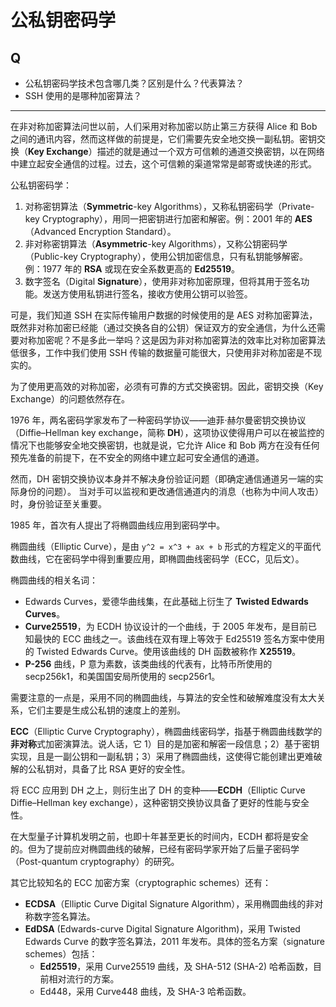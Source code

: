 # 公私钥密码学

## Q

- 公私钥密码学技术包含哪几类？区别是什么？代表算法？
- SSH 使用的是哪种加密算法？

---

在非对称加密算法问世以前，人们采用对称加密以防止第三方获得 Alice 和 Bob 之间的通讯内容，然而这样做的前提是，它们需要先安全地交换一副私钥。密钥交换（**Key Exchange**）描述的就是通过一个双方可信赖的通道交换密钥，以在网络中建立起安全通信的过程。过去，这个可信赖的渠道常常是邮寄或快递的形式。

公私钥密码学：

1. 对称密钥算法（**Symmetric**-key Algorithms），又称私钥密码学（Private-key Cryptography），用同一把密钥进行加密和解密。例：2001 年的 **AES**（Advanced Encryption Standard）。
2. 非对称密钥算法（**Asymmetric**-key Algorithms），又称公钥密码学（Public-key Cryptography），使用公钥加密信息，只有私钥能够解密。例：1977 年的 **RSA** 或现在安全系数更高的 **Ed25519**。
3. 数字签名（Digital **Signature**），使用非对称加密原理，但将其用于签名功能。发送方使用私钥进行签名，接收方使用公钥可以验签。

可是，我们知道 SSH 在实际传输用户数据的时候使用的是 AES 对称加密算法，既然非对称加密已经能（通过交换各自的公钥）保证双方的安全通信，为什么还需要对称加密呢？不是多此一举吗？这是因为非对称加密算法的效率比对称加密算法低很多，工作中我们使用 SSH 传输的数据量可能很大，只使用非对称加密是不现实的。

为了使用更高效的对称加密，必须有可靠的方式交换密钥。因此，密钥交换（Key Exchange）的问题依然存在。

1976 年，两名密码学家发布了一种密码学协议——迪菲·赫尔曼密钥交换协议（Diffie–Hellman key exchange，简称 **DH**），这项协议使得用户可以在被监控的情况下也能够安全地交换密钥，也就是说，它允许 Alice 和 Bob 两方在没有任何预先准备的前提下，在不安全的网络中建立起可安全通信的通道。

然而，DH 密钥交换协议本身并不解决身份验证问题（即确定通信通道另一端的实际身份的问题）。 当对手可以监视和更改通信通道内的消息（也称为中间人攻击）时，身份验证至关重要。

1985 年，首次有人提出了将椭圆曲线应用到密码学中。

椭圆曲线（Elliptic Curve），是由 `y^2 = x^3 + ax + b` 形式的方程定义的平面代数曲线，它在密码学中得到重要应用，即椭圆曲线密码学（ECC，见后文）。

椭圆曲线的相关名词： 

- Edwards Curves，爱德华曲线集，在此基础上衍生了 **Twisted Edwards Curves**。
- **Curve25519**，为 ECDH 协议设计的一个曲线，于 2005 年发布，是目前已知最快的 ECC 曲线之一。该曲线在双有理上等效于 Ed25519 签名方案中使用的 Twisted Edwards Curve。使用该曲线的 DH 函数被称作 **X25519**。
- **P-256** 曲线，P 意为素数，该类曲线的代表有，比特币所使用的 secp256k1，和美国国安局所使用的 secp256r1。

需要注意的一点是，采用不同的椭圆曲线，与算法的安全性和破解难度没有太大关系，它们主要是生成公私钥的速度上的差别。

**ECC**（Elliptic Curve Cryptography），椭圆曲线密码学，指基于椭圆曲线数学的**非对称**式加密演算法。说人话，它 1）目的是加密和解密一段信息；2）基于密钥实现，且是一副公钥和一副私钥；3）采用了椭圆曲线，这使得它能创建出更难破解的公私钥对，具备了比 RSA 更好的安全性。

将 ECC 应用到 DH 之上，则衍生出了 DH 的变种——**ECDH**（Elliptic Curve Diffie–Hellman key exchange），这种密钥交换协议具备了更好的性能与安全性。

在大型量子计算机发明之前，也即十年甚至更长的时间内，ECDH 都将是安全的。但为了提前应对椭圆曲线的破解，已经有密码学家开始了后量子密码学（Post-quantum cryptography）的研究。

其它比较知名的 ECC 加密方案（cryptographic schemes）还有：

- **ECDSA**（Elliptic Curve Digital Signature Algorithm），采用椭圆曲线的非对称数字签名算法。
- **EdDSA** (Edwards-curve Digital Signature Algorithm)，采用 Twisted Edwards Curve 的数字签名算法，2011 年发布。具体的签名方案（signature schemes）包括：
    - **Ed25519**，采用 Curve25519 曲线，及 SHA-512 (SHA-2) 哈希函数，目前相对流行的方案。
    - Ed448，采用 Curve448 曲线，及 SHA-3 哈希函数。